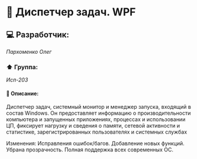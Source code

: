 # :green_book: Диспетчер задач. WPF

## :computer: Разработчик:
*Пархоменко Олег*

### :arrow_up: Группа:
*Исп-203*

#### :page_with_curl: Описание:
Диспетчер задач, системный монитор и менеджер запуска, входящий в состав Windows. Он предоставляет информацию о производительности компьютера и запущенных приложениях, процессах и использовании ЦП, фиксирует нагрузку и сведения о памяти, сетевой активности и статистике, зарегистрированных пользователях и системных службах

Изменения:
Исправления ошибок/багов.
Добавление новых функций.
Убрана прозрачность.
Полная поддержка всех современных ОС.
